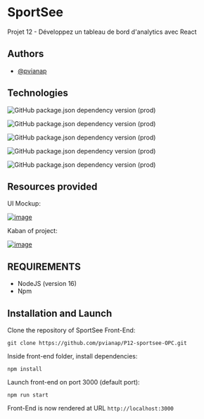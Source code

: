 
# SportSee

Projet 12 - Développez un tableau de bord d'analytics avec React


## Authors

- [@pvianap](https://www.github.com/pvianap)


## Technologies

![GitHub package.json dependency version (prod)](https://img.shields.io/github/package-json/dependency-version/pvianap/P12-sportsee-OPC/react?color=red&label=React)

![GitHub package.json dependency version (prod)](https://img.shields.io/github/package-json/dependency-version/pvianap/P12-sportsee-OPC/axios?label=Axios)

![GitHub package.json dependency version (prod)](https://img.shields.io/github/package-json/dependency-version/pvianap/P12-sportsee-OPC/prop-types?label=Prop-types)

![GitHub package.json dependency version (prod)](https://img.shields.io/github/package-json/dependency-version/pvianap/P12-sportsee-OPC/recharts?color=gree&label=Recharts)

![GitHub package.json dependency version (prod)](https://img.shields.io/github/package-json/dependency-version/pvianap/P12-sportsee-OPC/sass?color=pink&label=Sass)


## Resources provided

UI Mockup:

[![image](https://user-images.githubusercontent.com/91153511/208234418-66d01e05-3840-4039-b961-83b2e81a3e66.png)](https://www.figma.com/file/BMomGVZqLZb811mDMShpLu/UI-design-Sportify-FR?node-id=0%3A1)


Kaban of project:

[![image](https://user-images.githubusercontent.com/91153511/208234480-5df8567c-2a10-4b24-8287-9452ce2dc656.png)](https://www.notion.so/Tableau-de-bord-SportSee-6686aa4b5f44417881a4884c9af5669e)


## REQUIREMENTS

- NodeJS (version 16)
- Npm


## Installation and Launch

Clone the repository of SportSee Front-End:

`git clone https://github.com/pvianap/P12-sportsee-OPC.git`

Inside front-end folder, install dependencies:

`npm install`

Launch front-end on port 3000 (default port):

`npm run start`

Front-End is now rendered at URL `http://localhost:3000`

